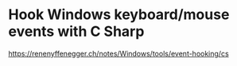 # Hook Windows keyboard/mouse events with C Sharp

https://renenyffenegger.ch/notes/Windows/tools/event-hooking/cs
